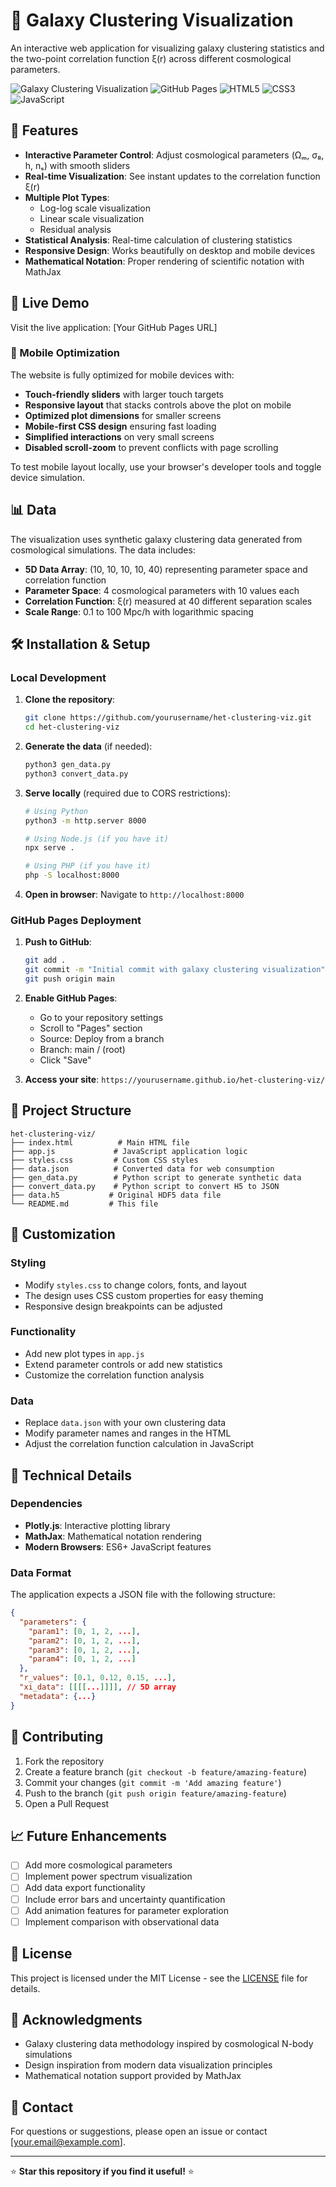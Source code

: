 # 🌌 Galaxy Clustering Visualization

An interactive web application for visualizing galaxy clustering statistics and the two-point correlation function ξ(r) across different cosmological parameters.

![Galaxy Clustering Visualization](https://img.shields.io/badge/Status-Active-brightgreen)
![GitHub Pages](https://img.shields.io/badge/Deployed-GitHub%20Pages-blue)
![HTML5](https://img.shields.io/badge/HTML5-E34F26?logo=html5&logoColor=white)
![CSS3](https://img.shields.io/badge/CSS3-1572B6?logo=css3&logoColor=white)
![JavaScript](https://img.shields.io/badge/JavaScript-F7DF1E?logo=javascript&logoColor=black)

## 🚀 Features

- **Interactive Parameter Control**: Adjust cosmological parameters (Ωₘ, σ₈, h, nₛ) with smooth sliders
- **Real-time Visualization**: See instant updates to the correlation function ξ(r)
- **Multiple Plot Types**: 
  - Log-log scale visualization
  - Linear scale visualization  
  - Residual analysis
- **Statistical Analysis**: Real-time calculation of clustering statistics
- **Responsive Design**: Works beautifully on desktop and mobile devices
- **Mathematical Notation**: Proper rendering of scientific notation with MathJax

## 🎯 Live Demo

Visit the live application: [Your GitHub Pages URL]

### 📱 Mobile Optimization

The website is fully optimized for mobile devices with:
- **Touch-friendly sliders** with larger touch targets
- **Responsive layout** that stacks controls above the plot on mobile
- **Optimized plot dimensions** for smaller screens
- **Mobile-first CSS design** ensuring fast loading
- **Simplified interactions** on very small screens
- **Disabled scroll-zoom** to prevent conflicts with page scrolling

To test mobile layout locally, use your browser's developer tools and toggle device simulation.

## 📊 Data

The visualization uses synthetic galaxy clustering data generated from cosmological simulations. The data includes:

- **5D Data Array**: (10, 10, 10, 10, 40) representing parameter space and correlation function
- **Parameter Space**: 4 cosmological parameters with 10 values each
- **Correlation Function**: ξ(r) measured at 40 different separation scales
- **Scale Range**: 0.1 to 100 Mpc/h with logarithmic spacing

## 🛠️ Installation & Setup

### Local Development

1. **Clone the repository**:
   ```bash
   git clone https://github.com/yourusername/het-clustering-viz.git
   cd het-clustering-viz
   ```

2. **Generate the data** (if needed):
   ```bash
   python3 gen_data.py
   python3 convert_data.py
   ```

3. **Serve locally** (required due to CORS restrictions):
   ```bash
   # Using Python
   python3 -m http.server 8000
   
   # Using Node.js (if you have it)
   npx serve .
   
   # Using PHP (if you have it)
   php -S localhost:8000
   ```

4. **Open in browser**: Navigate to `http://localhost:8000`

### GitHub Pages Deployment

1. **Push to GitHub**:
   ```bash
   git add .
   git commit -m "Initial commit with galaxy clustering visualization"
   git push origin main
   ```

2. **Enable GitHub Pages**:
   - Go to your repository settings
   - Scroll to "Pages" section
   - Source: Deploy from a branch
   - Branch: main / (root)
   - Click "Save"

3. **Access your site**: `https://yourusername.github.io/het-clustering-viz/`

## 📁 Project Structure

```
het-clustering-viz/
├── index.html          # Main HTML file
├── app.js             # JavaScript application logic
├── styles.css         # Custom CSS styles
├── data.json          # Converted data for web consumption
├── gen_data.py        # Python script to generate synthetic data
├── convert_data.py    # Python script to convert H5 to JSON
├── data.h5           # Original HDF5 data file
└── README.md         # This file
```

## 🎨 Customization

### Styling
- Modify `styles.css` to change colors, fonts, and layout
- The design uses CSS custom properties for easy theming
- Responsive design breakpoints can be adjusted

### Functionality
- Add new plot types in `app.js`
- Extend parameter controls or add new statistics
- Customize the correlation function analysis

### Data
- Replace `data.json` with your own clustering data
- Modify parameter names and ranges in the HTML
- Adjust the correlation function calculation in JavaScript

## 🔧 Technical Details

### Dependencies
- **Plotly.js**: Interactive plotting library
- **MathJax**: Mathematical notation rendering
- **Modern Browsers**: ES6+ JavaScript features

### Data Format
The application expects a JSON file with the following structure:
```json
{
  "parameters": {
    "param1": [0, 1, 2, ...],
    "param2": [0, 1, 2, ...],
    "param3": [0, 1, 2, ...],
    "param4": [0, 1, 2, ...]
  },
  "r_values": [0.1, 0.12, 0.15, ...],
  "xi_data": [[[[...]]]], // 5D array
  "metadata": {...}
}
```

## 🤝 Contributing

1. Fork the repository
2. Create a feature branch (`git checkout -b feature/amazing-feature`)
3. Commit your changes (`git commit -m 'Add amazing feature'`)
4. Push to the branch (`git push origin feature/amazing-feature`)
5. Open a Pull Request

## 📈 Future Enhancements

- [ ] Add more cosmological parameters
- [ ] Implement power spectrum visualization
- [ ] Add data export functionality
- [ ] Include error bars and uncertainty quantification
- [ ] Add animation features for parameter exploration
- [ ] Implement comparison with observational data

## 📝 License

This project is licensed under the MIT License - see the [LICENSE](LICENSE) file for details.

## 🙏 Acknowledgments

- Galaxy clustering data methodology inspired by cosmological N-body simulations
- Design inspiration from modern data visualization principles
- Mathematical notation support provided by MathJax

## 📧 Contact

For questions or suggestions, please open an issue or contact [your.email@example.com].

---

⭐ **Star this repository if you find it useful!** ⭐
